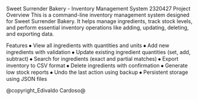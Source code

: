 Sweet Surrender Bakery - Inventory Management System 2320427
Project Overview
This is a command-line inventory management system designed for Sweet Surrender Bakery. It helps manage ingredients, track stock levels, and perform essential inventory operations like adding, updating, deleting, and exporting data.

Features
⦁	View all ingredients with quantities and units
⦁	Add new ingredients with validation
⦁	Update existing ingredient quantities (set, add, subtract)
⦁	Search for ingredients (exact and partial matches)
⦁	Export inventory to CSV format
⦁	Delete ingredients with confirmation
⦁	Generate low stock reports
⦁	Undo the last action using backup
⦁	Persistent storage using JSON files


@copyright_Edivaldo Cardoso@
